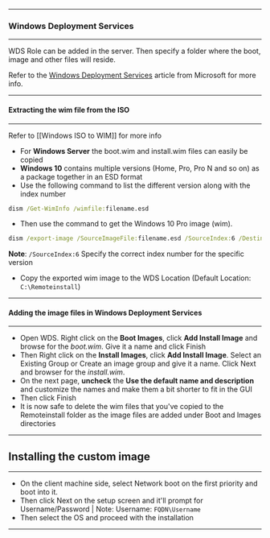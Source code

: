 ***

### Windows Deployment Services
***
WDS Role can be added in the server. Then specify a folder where the boot, image and other files will reside.

Refer to the [Windows Deployment Services](https://learn.microsoft.com/en-us/previous-versions/windows/it-pro/windows-server-2012-r2-and-2012/jj648426(v=ws.11)) article from Microsoft for more info.
***

#### Extracting the wim file from the ISO
***
Refer to [[Windows ISO to WIM]] for more info

* For **Windows Server** the boot.wim and install.wim files can easily be copied
* **Windows 10** contains multiple versions (Home, Pro, Pro N and so on) as a package together in an ESD format
* Use the following command to list the different version along with the index number
```cmd
dism /Get-WimInfo /wimfile:filename.esd
```

* Then use the command to get the Windows 10 Pro image (wim).
```cmd
dism /export-image /SourceImageFile:filename.esd /SourceIndex:6 /DestinationImageFile:destinationfolder/filename.wim /Compress:max /CheckIntegrity
```
**Note**: `/SourceIndex:6` Specify the correct index number for the specific version

* Copy the exported wim image to the WDS Location (Default Location: `C:\Remoteinstall`) 
***

#### Adding the image files in Windows Deployment Services
***

* Open WDS. Right click on the **Boot Images**, click **Add Install Image** and browse for the *boot.wim*. Give it a name and click Finish
* Then Right click on the **Install Images**, click **Add Install Image**. Select an Existing Group or Create an image group and give it a name. Click Next and browser for the *install.wim*.
* On the next page, **uncheck** the **Use the default name and description** and customize the names and make them a bit shorter to fit in the GUI
* Then click Finish
* It is now safe to delete the wim files that you've copied to the Remoteinstall folder as the image files are added under Boot and Images directories
***

## Installing the custom image
***

* On the client machine side, select Network boot on the first priority and boot into it.
* Then click Next on the setup screen and it'll prompt for Username/Password | Note: Username: `FQDN\Username`
* Then select the OS and proceed with the installation
***
